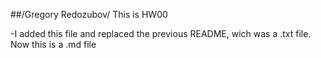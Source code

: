 ##/Gregory Redozubov/
This is HW00

-I added this file and replaced the previous README, wich was a .txt file. Now this is a .md file
